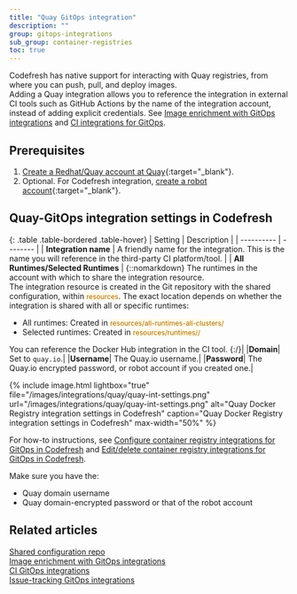 ```yaml
---
title: "Quay GitOps integration"
description: ""
group: gitops-integrations
sub_group: container-registries
toc: true
---
```


Codefresh has native support for interacting with Quay registries, from where you can push, pull, and deploy images.  
Adding a Quay integration allows you to reference the integration in external CI tools such as GitHub Actions by the name of the integration account, instead of adding explicit credentials. See [Image enrichment with GitOps integrations]({{site.baseurl}}/docs/gitops-integrations/image-enrichment-overview/) and [CI integrations for GitOps]({{site.baseurl}}/docs/gitops-integrations/ci-integrations/).


## Prerequisites

1. [Create a Redhat/Quay account at Quay](https://quay.io/){:target="\_blank"}.
1. Optional. For Codefresh integration, [create a robot account](https://docs.quay.io/glossary/robot-accounts.html){:target="\_blank"}.

## Quay-GitOps integration settings in Codefresh


{: .table .table-bordered .table-hover}
| Setting    | Description     | 
| ----------  |  -------- | 
| **Integration name**       | A friendly name for the integration. This is the name you will reference in the third-party CI platform/tool. |
| **All Runtimes/Selected Runtimes**   | {::nomarkdown} The runtimes in the account with which to share the integration resource. <br>The integration resource is created in the Git repository with the shared configuration, within <span style="font-family: var(--font-family-monospace); font-size: 87.5%; color: #ad6800; background-color: #fffbe6">resources</span>. The exact location depends on whether the integration is shared with all or specific runtimes: <br><ul><li>All runtimes: Created in <span style="font-family: var(--font-family-monospace); font-size: 87.5%; color: #ad6800; background-color: #fffbe6">resources/all-runtimes-all-clusters/</span></li><li>Selected runtimes: Created in <span style="font-family: var(--font-family-monospace); font-size: 87.5%; color: #ad6800; background-color: #fffbe6">resources/runtimes/<runtime-name>/</span></li></ul> You can reference the Docker Hub integration in the CI tool. {:/}|
|**Domain**| Set to `quay.io`.|
|**Username**| The Quay.io username.|
|**Password**| The Quay.io encrypted password, or robot account if you created one.|

 {% include image.html 
 lightbox="true" 
 file="/images/integrations/quay/quay-int-settings.png" 
  url="/images/integrations/quay/quay-int-settings.png"
  alt="Quay Docker Registry integration settings in Codefresh"
  caption="Quay Docker Registry integration settings in Codefresh"
  max-width="50%"
  %}

For how-to instructions, see [Configure container registry integrations for GitOps in Codefresh]({{site.baseurl}}/docs/gitops-integrations/container-registries/#configure-container-registry-integrations-in-codefresh) and [Edit/delete container registry integrations for GitOps in Codefresh]({{site.baseurl}}/docs/gitops-integrations/container-registries/#editdelete-container-registry-integrations).  

Make sure you have the:  
* Quay domain username
* Quay domain-encrypted password or that of the robot account


## Related articles
[Shared configuration repo]({{site.baseurl}}/docs/reference/shared-configuration/)  
[Image enrichment with GitOps integrations]({{site.baseurl}}/docs/gitops-integrations/image-enrichment-overview/)  
[CI GitOps integrations]({{site.baseurl}}/docs/gitops-integrations/ci-integrations/)  
[Issue-tracking GitOps integrations]({{site.baseurl}}/docs/gitops-integrations/issue-tracking/)  
